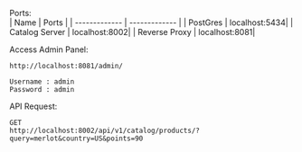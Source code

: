 Ports:  
| Name            | Ports         |
| -------------   | ------------- |
| PostGres        | localhost:5434|
| Catalog Server  | localhost:8002|
| Reverse Proxy   | localhost:8081|  

Access Admin Panel:  
```  
http://localhost:8081/admin/    

Username : admin   
Password : admin  
```  

API Request:  
```
GET
http://localhost:8002/api/v1/catalog/products/?query=merlot&country=US&points=90

```

